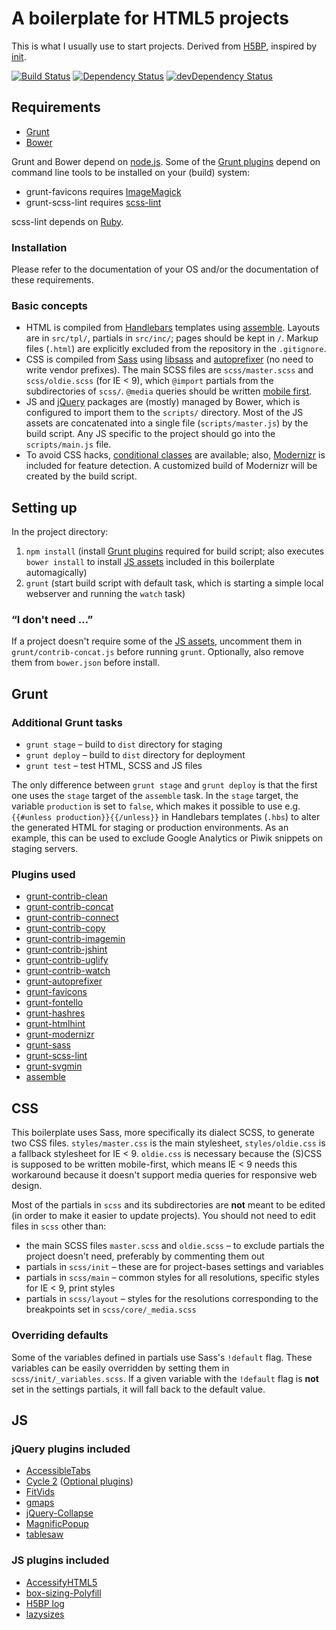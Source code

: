 # A boilerplate for HTML5 projects

This is what I usually use to start projects. Derived from [H5BP](https://github.com/h5bp/html5-boilerplate), inspired by [init](https://github.com/drublic/init).

[![Build Status](https://travis-ci.org/yellowled/yl-bp.svg?branch=master)](https://travis-ci.org/yellowled/yl-bp)
[![Dependency Status](https://david-dm.org/yellowled/yl-bp.svg)](https://david-dm.org/yellowled/yl-bp)
[![devDependency Status](https://david-dm.org/yellowled/yl-bp/dev-status.svg)](https://david-dm.org/yellowled/yl-bp#info=devDependencies)

## Requirements

* [Grunt](http://gruntjs.com)
* [Bower](http://bower.io)

Grunt and Bower depend on [node.js](http://nodejs.org). Some of the [Grunt plugins](#grunt-plugins-used) depend on command line tools to be installed on your (build) system:

* grunt-favicons requires [ImageMagick](http://www.imagemagick.org)
* grunt-scss-lint requires [scss-lint](https://github.com/causes/scss-lint)

scss-lint depends on [Ruby](http://www.ruby-lang.org).

### Installation

Please refer to the documentation of your OS and/or the documentation of these requirements.

### Basic concepts

* HTML is compiled from [Handlebars](http://handlebarsjs.com) templates using [assemble](http://assemble.io). Layouts are in `src/tpl/`, partials in `src/inc/`; pages should be kept in `/`. Markup files (`.html`) are explicitly excluded from the repository in the `.gitignore`.
* CSS is compiled from [Sass](http://sass-lang.com) using [libsass](http://libsass.org) and [autoprefixer](https://github.com/nDmitry/grunt-autoprefixer) (no need to write vendor prefixes). The main SCSS files are `scss/master.scss` and `scss/oldie.scss` (for IE < 9), which `@import` partials from the subdirectories of `scss/`. `@media` queries should be written [mobile first](http://bradfrostweb.com/blog/web/mobile-first-responsive-web-design/).
* JS and [jQuery](http://jquery.com) packages are (mostly) managed by Bower, which is configured to import them to the `scripts/` directory. Most of the JS assets are concatenated into a single file (`scripts/master.js`) by the build script. Any JS specific to the project should go into the `scripts/main.js` file.
* To avoid CSS hacks, [conditional classes](http://www.paulirish.com/2008/conditional-stylesheets-vs-css-hacks-answer-neither/) are available; also, [Modernizr](http://modernizr.com) is included for feature detection. A customized build of Modernizr will be created by the build script.

## Setting up

In the project directory:

1. `npm install` (install [Grunt plugins](#grunt-plugins-used) required for build script; also executes `bower install` to install [JS assets](#js-assets-included) included in this boilerplate automagically)
2. `grunt` (start build script with default task, which is starting a simple local webserver and running the `watch` task)

### “I don't need …”

If a project doesn't require some of the [JS assets](#js-assets-included), uncomment them in `grunt/contrib-concat.js` before running `grunt`. Optionally, also remove them from `bower.json` before install.

## Grunt

### Additional Grunt tasks

* `grunt stage` – build to `dist` directory for staging
* `grunt deploy` – build to `dist` directory for deployment
* `grunt test` – test HTML, SCSS and JS files

The only difference between `grunt stage` and `grunt deploy` is that the first one uses the `stage` target of the `assemble` task. In the `stage` target, the variable `production` is set to `false`, which makes it possible to use e.g. `{{#unless production}}{{/unless}}` in Handlebars templates (`.hbs`) to alter the generated HTML for staging or production environments. As an example, this can be used to exclude Google Analytics or Piwik snippets on staging servers.

### Plugins used

* [grunt-contrib-clean](https://npmjs.org/package/grunt-contrib-clean)
* [grunt-contrib-concat](https://npmjs.org/package/grunt-contrib-concat)
* [grunt-contrib-connect](https://npmjs.org/package/grunt-contrib-connect)
* [grunt-contrib-copy](https://npmjs.org/package/grunt-contrib-copy)
* [grunt-contrib-imagemin](https://npmjs.org/package/grunt-contrib-imagemin)
* [grunt-contrib-jshint](https://npmjs.org/package/grunt-contrib-jshint)
* [grunt-contrib-uglify](https://npmjs.org/package/grunt-contrib-uglify)
* [grunt-contrib-watch](https://npmjs.org/package/grunt-contrib-watch)
* [grunt-autoprefixer](https://npmjs.org/package/grunt-autoprefixer)
* [grunt-favicons](https://npmjs.org/package/grunt-favicons)
* [grunt-fontello](https://npmjs.org/package/grunt-fontello)
* [grunt-hashres](https://npmjs.org/package/grunt-hashres)
* [grunt-htmlhint](https://npmjs.org/package/grunt-htmlhint)
* [grunt-modernizr](https://npmjs.org/package/grunt-modernizr)
* [grunt-sass](https://npmjs.org/package/grunt-sass)
* [grunt-scss-lint](https://www.npmjs.org/package/grunt-scss-lint)
* [grunt-svgmin](https://www.npmjs.org/package/grunt-svgmin)
* [assemble](https://www.npmjs.org/package/assemble)

## CSS

This boilerplate uses Sass, more specifically its dialect SCSS, to generate two CSS files. `styles/master.css` is the main stylesheet, `styles/oldie.css` is a fallback stylesheet for IE < 9. `oldie.css` is necessary because the (S)CSS is supposed to be written mobile-first, which means IE < 9 needs this workaround because it doesn't support media queries for responsive web design.

Most of the partials in `scss` and its subdirectories are **not** meant to be edited (in order to make it easier to update projects). You should not need to edit files in `scss` other than:

* the main SCSS files `master.scss` and `oldie.scss` – to exclude partials the project doesn't need, preferably by commenting them out
* partials in `scss/init` – these are for project-bases settings and variables
* partials in `scss/main` – common styles for all resolutions, specific styles for IE < 9, print styles
* partials in `scss/layout` – styles for the resolutions corresponding to the breakpoints set in `scss/core/_media.scss`

### Overriding defaults

Some of the variables defined in partials use Sass's `!default` flag. These variables can be easily overridden by setting them in `scss/init/_variables.scss`. If a given variable with the `!default` flag is **not** set in the settings partials, it will fall back to the default value.

## JS

### jQuery plugins included

* [AccessibleTabs](https://github.com/ginader/Accessible-Tabs)
* [Cycle 2](https://github.com/malsup/cycle2) ([Optional plugins](http://jquery.malsup.com/cycle2/download/#plugins))
* [FitVids](https://github.com/davatron5000/FitVids.js)
* [gmaps](https://github.com/hpneo/gmaps)
* [jQuery-Collapse](https://github.com/danielstocks/jQuery-Collapse/)
* [MagnificPopup](https://github.com/dimsemenov/Magnific-Popup)
* [tablesaw](https://github.com/filamentgroup/tablesaw)

### JS plugins included

* [AccessifyHTML5](https://github.com/yatil/accessifyhtml5.js)
* [box-sizing-Polyfill](https://github.com/Schepp/box-sizing-polyfill)
* [H5BP log](https://github.com/h5bp/html5-boilerplate/blob/master/src/js/plugins.js)
* [lazysizes](https://github.com/aFarkas/lazysizes)

